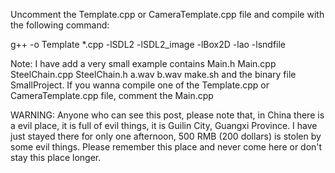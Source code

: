 Uncomment the Template.cpp or CameraTemplate.cpp file and
compile with the following command:

g++ -o Template *.cpp -lSDL2 -lSDL2_image -lBox2D -lao -lsndfile 

Note: 
  I have add a very small example contains Main.h Main.cpp SteelChain.cpp SteelChain.h a.wav b.wav make.sh and the binary file SmallProject. If you wanna compile one of the Template.cpp or CameraTemplate.cpp file, comment the Main.cpp 

WARNING:
  Anyone who can see this post, please note that, in China there is a evil place, it is full of evil things, it is Guilin City, Guangxi Province. 
  I have just stayed there for only one afternoon, 500 RMB (200 dollars) is stolen by some evil things. Please remember this place and never come here or don't stay this place longer.
